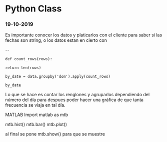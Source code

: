 # Python Class 
### 19-10-2019 


Es importante conocer los datos y platicarlos con el cliente para saber si las fechas son string, o los datos estan en cierto con

--

`def count_rows(rows):`

`return len(rows)`

`by_date = data.groupby('dom').apply(count_rows)`

`by_date`

Lo que se hace es contar los renglones y agruparlos dependiendo del número del día para despues poder hacer una gráfica de que tanta frecuencia se viaja en tal día.


MATLAB
Import matlab as mtb 

mtb.hist()
mtb.bar()
mtb.plot()

al final se pone mtb.show() para que se muestre


